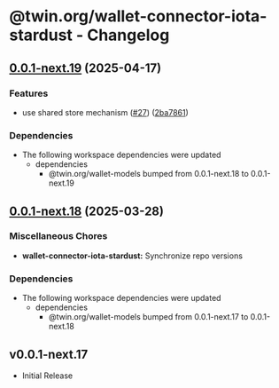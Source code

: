 # @twin.org/wallet-connector-iota-stardust - Changelog

## [0.0.1-next.19](https://github.com/twinfoundation/wallet/compare/wallet-connector-iota-stardust-v0.0.1-next.18...wallet-connector-iota-stardust-v0.0.1-next.19) (2025-04-17)


### Features

* use shared store mechanism ([#27](https://github.com/twinfoundation/wallet/issues/27)) ([2ba7861](https://github.com/twinfoundation/wallet/commit/2ba7861a2a610cf83396a3285c7bbaebe5a31551))


### Dependencies

* The following workspace dependencies were updated
  * dependencies
    * @twin.org/wallet-models bumped from 0.0.1-next.18 to 0.0.1-next.19

## [0.0.1-next.18](https://github.com/twinfoundation/wallet/compare/wallet-connector-iota-stardust-v0.0.1-next.17...wallet-connector-iota-stardust-v0.0.1-next.18) (2025-03-28)


### Miscellaneous Chores

* **wallet-connector-iota-stardust:** Synchronize repo versions


### Dependencies

* The following workspace dependencies were updated
  * dependencies
    * @twin.org/wallet-models bumped from 0.0.1-next.17 to 0.0.1-next.18

## v0.0.1-next.17

- Initial Release
